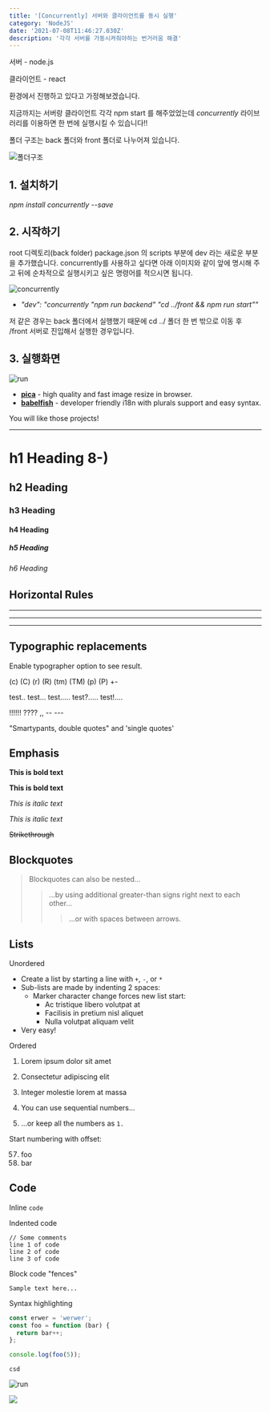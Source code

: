 ```yaml
---
title: '[Concurrently] 서버와 클라이언트를 동시 실행'
category: 'NodeJS'
date: '2021-07-08T11:46:27.030Z'
description: '각각 서버를 가동시켜줘야하는 번거러움 해결'
---
```


서버 - node.js

클라이언트 - react

환경에서 진행하고 있다고 가정해보겠습니다.

지금까지는 서버랑 클라이언트 각각 npm start 를 해주었었는데
_concurrently_ 라이브러리를 이용하면 한 번에 실행시킬 수 있습니다!!

폴더 구조는
back 폴더와 front 폴더로 나누어져 있습니다.

![폴더구조](/images/NodeJS/folder.JPG)

## 1. 설치하기

_npm install concurrently --save_

## 2. 시작하기

root 디렉토리(back folder) package.json 의 scripts 부분에 dev 라는 새로운 부분을 추가했습니다.
concurrently를 사용하고 싶다면 아래 이미지와 같이 앞에 명시해 주고 뒤에 순차적으로 실행시키고 싶은 명령어를 적으시면 됩니다.

![concurrently](/images/NodeJS/packagejson.JPG)

- _"dev": "concurrently \"npm run backend\" \"cd ../front && npm run start\""_

저 같은 경우는 back 폴더에서 실행했기 때문에 cd ../ 폴더 한 번 밖으로 이동 후 /front 서버로 진입해서 실행한 경우입니다.

## 3. 실행화면

![run](/images/NodeJS/run.JPG)

- **[pica](https://nodeca.github.io/pica/demo/)** - high quality and fast image
  resize in browser.
- **[babelfish](https://github.com/nodeca/babelfish/)** - developer friendly
  i18n with plurals support and easy syntax.

You will like those projects!

---

# h1 Heading 8-)

## h2 Heading

### h3 Heading

#### h4 Heading

##### h5 Heading

###### h6 Heading

## Horizontal Rules

---

---

---

## Typographic replacements

Enable typographer option to see result.

(c) (C) (r) (R) (tm) (TM) (p) (P) +-

test.. test... test..... test?..... test!....

!!!!!! ???? ,, -- ---

"Smartypants, double quotes" and 'single quotes'

## Emphasis

**This is bold text**

**This is bold text**

_This is italic text_

_This is italic text_

~~Strikethrough~~

## Blockquotes

> Blockquotes can also be nested...
>
> > ...by using additional greater-than signs right next to each other...
> >
> > > ...or with spaces between arrows.

## Lists

Unordered

- Create a list by starting a line with `+`, `-`, or `*`
- Sub-lists are made by indenting 2 spaces:
  - Marker character change forces new list start:
    - Ac tristique libero volutpat at
    * Facilisis in pretium nisl aliquet
    - Nulla volutpat aliquam velit
- Very easy!

Ordered

1. Lorem ipsum dolor sit amet
2. Consectetur adipiscing elit
3. Integer molestie lorem at massa

4. You can use sequential numbers...
5. ...or keep all the numbers as `1.`

Start numbering with offset:

57. foo
1. bar

## Code

Inline `code`

Indented code

    // Some comments
    line 1 of code
    line 2 of code
    line 3 of code

Block code "fences"

```
Sample text here...
```

Syntax highlighting

```javascript
const erwer = 'werwer';
const foo = function (bar) {
  return bar++;
};

console.log(foo(5));
```

`csd`

![run](/images/carbon.png)

![](https://carbon.now.sh/C5paskeWRVn69SUJAE65)
